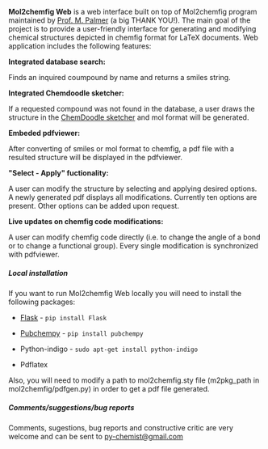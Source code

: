 **Mol2chemfig Web** is a web interface built on top of Mol2chemfig program maintained by [Prof. M. Palmer](http://science.uwaterloo.ca/~mpalmer/contact.html) (a big THANK YOU!). The main goal of the project is to provide a user-friendly interface for generating and modifying chemical structures depicted in chemfig format for LaTeX documents. Web application includes the following features: 

**Integrated database search:**

Finds an inquired coumpound by name and returns a smiles string.

**Integrated Chemdoodle sketcher:**

If a requested compound was not found in the database, a user draws the structure in the [ChemDoodle sketcher](http://web.chemdoodle.com/tutorial/2d-structure-canvases/sketcher-canvas) and mol format will be generated.

**Embeded pdfviewer:**

After converting of smiles or mol format to chemfig, a pdf file with a resulted structure will be displayed in the pdfviewer.

**"Select - Apply" fuctionality:**

A user can modify the structure by selecting and applying desired options. A newly generated pdf displays all modifications. Currently ten options are present. Other options can be added upon request.

**Live updates on chemfig code modifications:**

A user can modify chemfig code directly (i.e. to change the angle of a bond or to change a functional group). Every single modification is synchronized with pdfviewer.

##### Local installation

If you want to run Mol2chemfig Web locally you will need to install the following packages:

* [Flask](http://flask.pocoo.org/) -  ```pip install Flask ```

* [Pubchempy](https://github.com/mcs07/PubChemPy) - ```pip install pubchempy```

* Python-indigo  - ```sudo apt-get install python-indigo```

* Pdflatex

Also, you will need to modify a path to mol2chemfig.sty file (m2pkg_path in mol2chemfig/pdfgen.py) in order to get a pdf file generated. 

##### Comments/suggestions/bug reports

Comments, sugestions, bug reports and constructive critic are very welcome and can be sent to py-chemist@gmail.com
